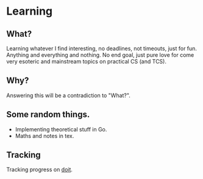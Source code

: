 # Learning

## What?
Learning whatever I find interesting, no deadlines, not timeouts, just for fun. 
Anything and everything and nothing. No end goal, just pure love for come very 
esoteric and mainstream topics on practical CS (and TCS). 

## Why?
Answering this will be a contradiction to "What?".

## Some random things.
- Implementing theoretical stuff in Go. 
- Maths and notes in tex.

## Tracking
Tracking progress on [doit](https://github.com/swarit-pandey/doit).  
